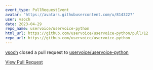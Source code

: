```yaml
---
event_type: PullRequestEvent
avatar: "https://avatars.githubusercontent.com/u/814322?"
user: vsoch
date: 2023-04-29
repo_name: uservoice/uservoice-python
html_url: https://github.com/uservoice/uservoice-python/pull/12
repo_url: https://github.com/uservoice/uservoice-python
---
```


<a href='https://github.com/vsoch' target='_blank'>vsoch</a> closed a pull request to <a href='https://github.com/uservoice/uservoice-python' target='_blank'>uservoice/uservoice-python</a>

<a href='https://github.com/uservoice/uservoice-python/pull/12' target='_blank'>View Pull Request</a>